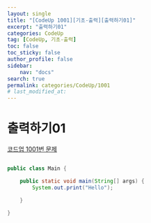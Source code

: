 ```yaml
---
layout:	single
title: "[CodeUp 1001][기초-출력][출력하기01]"
excerpt: "출력하기01"
categories: CodeUp
tag: [CodeUp, 기초-출력]
toc: false
toc_sticky: false
author_profile: false
sidebar:
    nav: "docs"
search: true
permalink: categories/CodeUp/1001
# last_modified_at:
---
```


# 출력하기01

<a href="https://www.codeup.kr/problem.php?id=1001">코드업 1001번 문제</a>


```java

public class Main {

	public static void main(String[] args) {
		System.out.print("Hello");

	}

}

```

